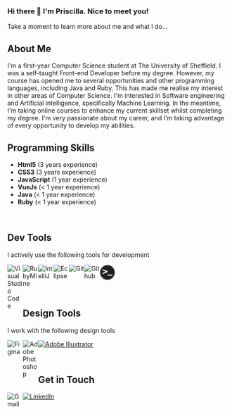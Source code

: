 ###  Hi there 👋 I'm Priscilla. Nice to meet you!
Take a moment to learn more about me and what I do...


## About Me
I'm a first-year Computer Science student at The University of Sheffield. I was a self-taught Front-end Developer before my degree. However, my course has opened me to several opportunities and other programming languages, including Java and Ruby. This has made me realise my interest in other areas of Computer Science. I'm interested in Software engineering and Artificial intelligence, specifically Machine Learning. In the meantime, I'm taking online courses to enhance my current skillset whilst completing my degree. I'm very passionate about my career, and I'm taking advantage of every opportunity to develop my abilities. 

## Programming Skills
- **Html5** (3 years experience) 
- **CSS3** (3 years experience) 
- **JavaScript** (1 year experience)
- **VueJs** (< 1 year experience)  
- **Java** (< 1 year experience) 
- **Ruby** (< 1 year experience) 

<br/>

## Dev Tools
I actively use the following tools for development

[<img align="left" alt="Visual Studio Code" width="35px" src="https://upload.wikimedia.org/wikipedia/commons/thumb/9/9a/Visual_Studio_Code_1.35_icon.svg/2048px-Visual_Studio_Code_1.35_icon.svg.png" />][vscode]
[<img align="left" alt="RubyMine" width="35px" src="https://resources.jetbrains.com/storage/products/rubymine/img/meta/rubymine_logo_300x300.png" />][rubymine]
[<img align="left" alt="IntelliJ" width="35px" src="https://upload.wikimedia.org/wikipedia/commons/thumb/9/9c/IntelliJ_IDEA_Icon.svg/1200px-IntelliJ_IDEA_Icon.svg.png" />][intellij]
[<img align="left" alt="Eclipse" width="35px" src="https://cdn.freebiesupply.com/logos/large/2x/eclipse-11-logo-png-transparent.png" />][eclipse]
[<img align="left" alt="Git" width="35px" src="https://git-scm.com/images/logos/downloads/Git-Icon-1788C.png" />][git]
[<img align="left" alt="Github" width="35px" src="https://upload.wikimedia.org/wikipedia/commons/9/91/Octicons-mark-github.svg" />][github]
<img alt="Terminal" width="35px" src="https://raw.githubusercontent.com/github/explore/80688e429a7d4ef2fca1e82350fe8e3517d3494d/topics/terminal/terminal.png" />

<br/>

## Design Tools
I work with the following design tools 

[<img align="left" alt="Figma" width="35px" height="35px" src="https://upload.wikimedia.org/wikipedia/commons/3/33/Figma-logo.svg" />][figma]
[<img align="left" alt="Adobe Photoshop" width="35px" src="https://upload.wikimedia.org/wikipedia/commons/thumb/a/af/Adobe_Photoshop_CC_icon.svg/1200px-Adobe_Photoshop_CC_icon.svg.png" />][photoshop]
[<img alt="Adobe Illustrator" width="35px" src="https://upload.wikimedia.org/wikipedia/commons/thumb/f/fb/Adobe_Illustrator_CC_icon.svg/640px-Adobe_Illustrator_CC_icon.svg.png" />][illustrator]

<br/>

## Get in Touch 
[<img align="left" alt="Gmail" width="35px" height="35px" src="https://upload.wikimedia.org/wikipedia/commons/thumb/7/7e/Gmail_icon_%282020%29.svg/640px-Gmail_icon_%282020%29.svg.png" />][email]
[<a href="https://www.linkedin.com/in/priscilla-emasoga-211617100"><img alt="LinkedIn" width="35px" src="https://cdn-icons-png.flaticon.com/512/174/174857.png" /></a>][linkedin]


<!--LINKS-->
[vscode]: https://code.visualstudio.com/
[intellij]: https://www.jetbrains.com/help/idea/discover-intellij-idea.html
[eclipse]: https://www.eclipse.org/ide/
[rubymine]: https://www.jetbrains.com/ruby/features/
[git]: https://git-scm.com
[github]: https://github.com


[figma]: https://www.figma.com/about/
[photoshop]: https://www.adobe.com/uk/products/photoshop.html
[illustrator]: https://www.adobe.com/uk/products/illustrator.html

[email]: mailto:priscillaemasoga@gmail.com
[linkedin]: https://www.linkedin.com/in/priscilla-emasoga-211617100

